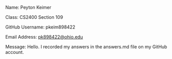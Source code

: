 Name:
    Peyton Keimer

Class:
    CS2400
    Section 109

GitHub Username:
    pkeim898422

Email Address:
    pk898422@ohio.edu

Message:
    Hello. I recorded my answers in the answers.md file on my GitHub account.
